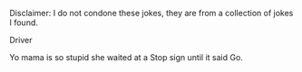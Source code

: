 Disclaimer: I do not condone these jokes, they are from a collection of jokes I found.

Driver

Yo mama is so stupid she waited at a Stop sign until it said Go.

